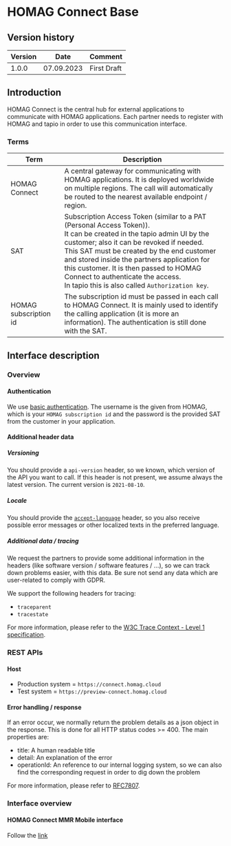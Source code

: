 # HOMAG Connect Base

## Version history

Version   | Date     | Comment 
----------|----------|---------
1.0.0     |07.09.2023| First Draft

## Introduction

HOMAG Connect is the central hub for external applications to communicate with HOMAG applications.
Each partner needs to register with HOMAG and tapio in order to use this communication interface.

### Terms

Term                      | Description
--------------------------|--------------------------------------------------------------------------
HOMAG Connect             | A central gateway for communicating with HOMAG applications. It is deployed worldwide on multiple regions. The call will automatically be routed to the nearest available endpoint / region.
SAT                       | Subscription Access Token (similar to a PAT (Personal Access Token)).<br>It can be created in the tapio admin UI by the customer; also it can be revoked if needed.<br>This SAT must be created by the end customer and stored inside the partners application for this customer. It is then passed to HOMAG Connect to authenticate the access.<br>In tapio this is also called `Authorization key`.
HOMAG subscription id     | The subscription id must be passed in each call to HOMAG Connect. It is mainly used to identify the calling application (it is more an information). The authentication is still done with the SAT.

## Interface description

### Overview

#### Authentication

We use [basic authentication](https://swagger.io/docs/specification/authentication/basic-authentication/).
The username is the given from HOMAG, which is your `HOMAG subscription id` and the password is the provided SAT from the customer in your application.

#### Additional header data

##### Versioning

You should provide a `api-version` header, so we known, which version of the API you want to call. If this header is not present, we assume always the latest version.
The current version is `2021-08-10`.

##### Locale

You should provide the [`accept-language`](https://developer.mozilla.org/en-US/docs/Web/HTTP/Headers/Accept-Language) header, so you also receive possible error messages or other localized texts in the preferred language.

##### Additional data / tracing

We request the partners to provide some additional information in the headers (like software version / software features / ...), so we can track down problems easier, with this data. Be sure not send any data which are user-related to comply with GDPR.

We support the following headers for tracing:

* `traceparent`
* `tracestate`

For more information, please refer to the [W3C Trace Context - Level 1 specification](https://www.w3.org/TR/trace-context/).

### REST APIs

#### Host

* Production system =  `https://connect.homag.cloud`
* Test system =  `https://preview-connect.homag.cloud`

#### Error handling / response

If an error occur, we normally return the problem details as a json object in the response. This is done for all HTTP status codes >= 400.
The main properties are:

* title: A human readable title
* detail: An explanation of the error
* operationId: An reference to our internal logging system, so we can also find the corresponding request in order to dig down the problem

For more information, please refer to [RFC7807](https://tools.ietf.org/html/rfc7807).

### Interface overview

#### HOMAG Connect MMR Mobile interface
Follow the [link](/Applications/MmrMobile/Documentation/README.md#homag-connect-mmr-mobile-interface-overview)

